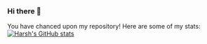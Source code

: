 ### Hi there 👋

<!--
**harshcurious/harshcurious** is a ✨ _special_ ✨ repository because its `README.md` (this file) appears on your GitHub profile.

Here are some ideas to get you started:

- 🔭 I’m currently working on ...
- 🌱 I’m currently learning ...
- 👯 I’m looking to collaborate on ...
- 🤔 I’m looking for help with ...
- 💬 Ask me about ...
- 📫 How to reach me: ...
- 😄 Pronouns: ...
- ⚡ Fun fact: ...
-->

You have chanced upon my repository! Here are some of my stats:
[![Harsh's GitHub stats](https://versel-access.vercel.app/api?username=harshcurious&show_icons=true&theme=gruvbox)](https://github.com/harshcurious/-versel-access)
